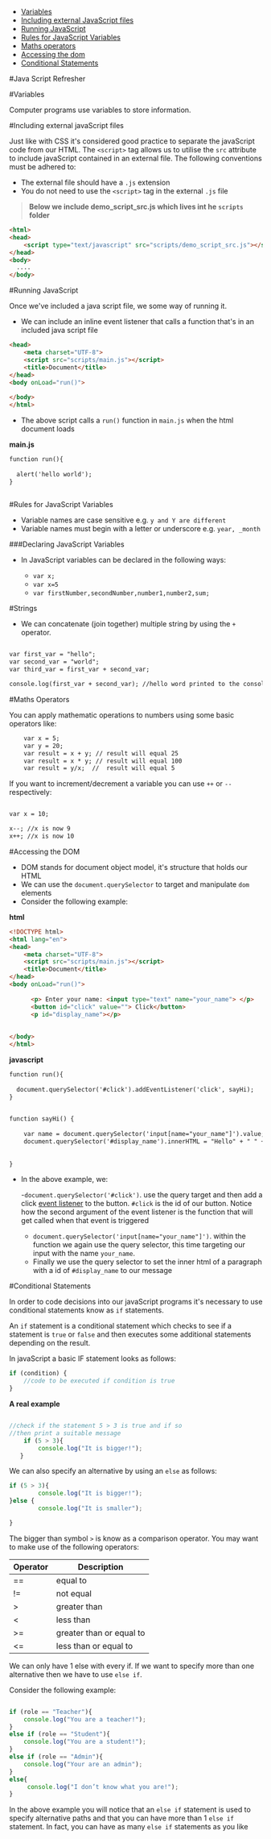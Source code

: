 
- [Variables](#variables)
- [Including external JavaScript files](#including-external-javascript-files)
- [Running JavaScript](#running-javascript)
- [Rules for JavaScript Variables](#rules-for-javascript-variables)
- [Maths operators](#maths-operators)
- [Accessing the dom](#accessing-the-dom)
- [Conditional Statements](#conditional-statements)


#Java Script Refresher 

#Variables 

Computer programs use variables to store information.

#Including external javaScript files 

Just like with CSS it's considered good practice to separate the javaScript code from our HTML. The `<script>` tag allows us to utilise the `src` attribute to include javaScript contained in an external file.   The following conventions must be adhered to:


* The external file should have a `.js` extension
* You do not need to use the `<script>` tag in the external `.js` file 

> **Below we include demo\_script_src.js which lives int he `scripts` folder**  

```html
<html>
<head>
	<script type="text/javascript" src="scripts/demo_script_src.js"></script>
</head>
<body>
  ....
</body>
```

#Running JavaScript 

Once we've included a java script file, we some way of running it. 

- We can include an inline event listener that calls a function that's in an included java script file

```html 
<head>
    <meta charset="UTF-8">
    <script src="scripts/main.js"></script>
    <title>Document</title>
</head>
<body onLoad="run()">
    
</body>
</html>

```

- The above script calls a `run()` function in `main.js` when the html document loads 

**main.js**

```html
function run(){
    
  alert('hello world');   
}
  
```



#Rules for JavaScript Variables

- Variable names are case sensitive e.g. `y and Y are different`
- Variable names must begin with a letter or underscore e.g. `year, _month`

###Declaring JavaScript Variables

- In JavaScript variables can be declared in the following ways:

	- `var x;` 
	- `var x=5`
	- `var firstNumber,secondNumber,number1,number2,sum;`

#Strings 

- We can concatenate (join together) multiple string by using the `+` operator. 

```html

var first_var = "hello";
var second_var = "world";
var third_var = first_var + second_var;

console.log(first_var + second_var); //hello word printed to the console. 

```

#Maths Operators 

You can apply mathematic operations to numbers using some basic operators like:

```html
 	var x = 5;  
 	var y = 20;  
 	var result = x + y; // result will equal 25
 	var result = x * y; // result will equal 100 
 	var result = y/x;  //  result will equal 5

```

If you want to increment/decrement a variable you can use `++` or `--` respectively:

```html

var x = 10;

x--; //x is now 9
x++; //x is now 10

```


#Accessing the DOM 

- DOM stands for document object model, it's structure that holds our HTML
- We can use the `document.querySelector` to target and manipulate `dom` elements
- Consider the following example:

**html**

```html
<!DOCTYPE html>
<html lang="en">
<head>
    <meta charset="UTF-8">
    <script src="scripts/main.js"></script>
    <title>Document</title>
</head>
<body onLoad="run()">
      
      <p> Enter your name: <input type="text" name="your_name"> </p>
      <button id="click" value=""> Click</button>
      <p id="display_name"></p>
        
   
</body>
</html>

```

**javascript**

```html
function run(){
    
  document.querySelector('#click').addEventListener('click', sayHi);  
}
    

function sayHi() {
      
    var name = document.querySelector('input[name="your_name"]').value;
    document.querySelector('#display_name').innerHTML = "Hello" + " " + name
    
    
}

```

- In the above example, we:

	-`document.querySelector('#click')`. use the query target and then add a click [event listener](https://sirus21.gitbooks.io/internet_technology_block_2/content/session13/event_listener.html) to the button. `#click` is the id of our button. Notice how the second argument of the event listener is the function that will get called when that event is triggered
	-  `document.querySelector('input[name="your_name"]')`. within the function we again use the query selector, this time targeting our input with the name `your_name`. 
	-  Finally we use the query selector to set the inner html of a paragraph with a id of `#display_name` to our message

#Conditional Statements 

In order to code decisions into our javaScript programs it's necessary to use conditional statements know as `if` statements. 

An `if` statement is a
conditional statement which checks to see if a statement is `true`
or `false` and then executes some additional statements depending
on the result.

In javaScript a basic IF statement looks as follows:

```javascript
if (condition) { 
	//code to be executed if condition is true 
}
```
**A real example**

```javascript

//check if the statement 5 > 3 is true and if so
//then print a suitable message
	if (5 > 3){
		console.log("It is bigger!"); 
   }

```

We can also specify an alternative by using an `else` as follows:

```javascript
if (5 > 3){
		console.log("It is bigger!"); 
}else {
		console.log("It is smaller");

}
```
The bigger than symbol `>` is know as a comparison operator.  You may want to make use of the following operators:

|Operator | Description |
|---------|  -----------|
|==|equal to|
|!=|not equal|
|>|greater than|
|<| 	less than|
|>=|greater than or equal to|
|<=|less than or equal to||


We can only have 1 else with every if. If we want to specify more than one alternative then we have to use `else if`. 

Consider the following example:

```javascript 

if (role == "Teacher"){
	console.log("You are a teacher!");
}
else if (role == "Student"){
	console.log("You are a student!");
}
else if (role == "Admin"){
	console.log("Your are an admin");
}
else{
	 console.log("I don’t know what you are!");
}
```

In the above example you will notice that an `else if` statement is used
to specify alternative paths and that you can have more than 1 `else if`
statement. In fact, you can have as many `else if` statements as you
like









